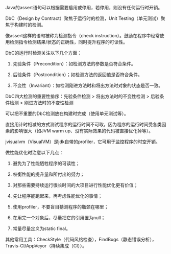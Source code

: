 Java的assert语句可以根据需要启用或停用，若停用，则没有任何运行时开销。

DbC（Design by Contract）聚焦于运行时的检测，Unit Testing（单元测试）聚焦于构建时的检测。

像assert这样的语句被称为检测指令（check instruction）。鼓励在程序中经常使用检测指令检测结果/状态的正确性，同时提升程序的可读性。

DbC的运行时检测关注以下几个方面：

1. 先验条件（Precondition）：如检测方法的参数是否符合条件。

2. 后验条件（Postcondition）；如检测方法的返回值是否符合条件。

3. 不变性（Invariant）：如检测刚进方法时和将出方法时对象的状态是否一致。

DbC四大检测的重要性排序：先验条件检测 > 将出方法时的不变性检测 > 后验条件检测 > 刚进方法时的不变性检测

可以把不重要的DbC检测放在构建时完成（使用单元测试等）。

直接用计时相减的方式测试程序的运行时间不可取，因为程序的运行时间受各类因素的影响很大（如JVM warm up、没有实际效果的代码被直接优化掉等）。

jvisualvm（VisualVM）是jdk自带的profiler，它可用于监控程序的时空开销。

做性能优化时注意以下几点：

1. 避免为了性能牺牲程序的可读性；

2. 权衡性能的提升量和所付出的努力；

3. 对那些需要持续运行很长时间的大项目进行性能优化更有价值；

4. 先让程序能跑起来，再考虑性能优化的事情；

5. 使用profiler，不要盲目猜测程序的瓶颈在哪里；

6. 在用完一个对象后，尽量把它的引用置为null；

7. 常量尽量定义为static final。

其他常用工具：CheckStyle（代码风格检查），FindBugs（静态错误分析），Travis-CI/AppVeyor（持续集成（CI））。
